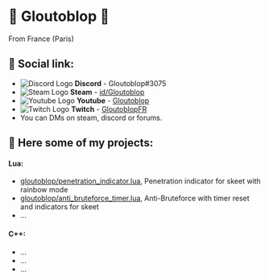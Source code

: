# 👑 Gloutoblop 👑

From France (Paris)

## 🚀 Social link:
- ![Discord Logo](https://i.imgur.com/002xgns.png) __Discord__ - Gloutoblop#3075
- ![Steam Logo](https://i.imgur.com/RAjZrQb.png) __Steam__ - [id/Gloutoblop](https://steamcommunity.com/id/Gloutoblop)
- ![Youtube Logo](https://www.youtube.com/s/desktop/d5bd6dd9/img/favicon.ico) __Youtube__ - [Gloutoblop](https://www.youtube.com/c/gloutoblop7)
- ![Twitch Logo](https://static.twitchcdn.net/assets/favicon-16-2d5d1f5ddd489ee10398.png) __Twitch__ - [GloutoblopFR](https://www.twitch.tv/gloutoblopfr)
- You can DMs on steam, discord or forums.

## 🌈 Here some of my projects:

#### Lua:
- [gloutoblop/penetration_indicator.lua](https://github.com/Gloutoblop/gamesense_lua/blob/main/penetration_indicator.lua), Penetration indicator for skeet with rainbow mode
- [gloutoblop/anti_bruteforce_timer.lua](https://github.com/Gloutoblop/gamesense_lua/blob/main/anti_bruteforce_timer.lua), Anti-Bruteforce with timer reset and indicators for skeet
- ...

#### C++:
- ...
- ...
- ...
